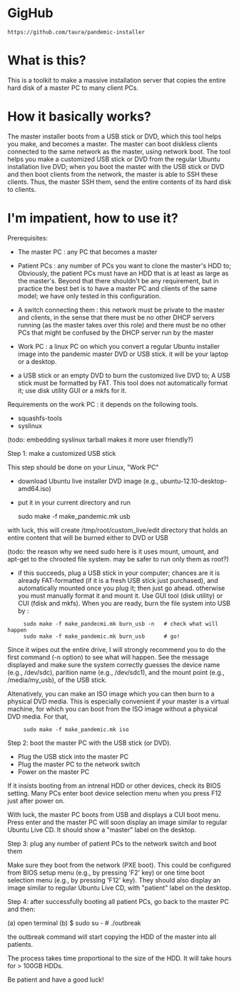 
# GigHub 

	https://github.com/taura/pandemic-installer

# What is this? 

This is a toolkit to make a massive installation server that copies
the entire hard disk of a master PC to many client PCs.

# How it basically works?

The master installer boots from a USB stick or DVD, which this tool
helps you make, and becomes a master.  The master can boot diskless
clients connected to the same network as the master, using network
boot.  The tool helps you make a customized USB stick or DVD from the
regular Ubuntu installation live DVD; when you boot the master with the
USB stick or DVD and then boot clients from the network, the master is
able to SSH these clients.  Thus, the master SSH them, send the entire
contents of its hard disk to clients.

# I'm impatient, how to use it? 

Prerequisites:

 * The master PC : any PC that becomes a master

 * Patient PCs : any number of PCs you want to clone the master's HDD
       to; Obviously, the patient PCs must have an HDD that is at
       least as large as the master's.  Beyond that there shouldn't be
       any requirement, but in practice the best bet is to have a
       master PC and clients of the same model; we have only tested in
       this configuration.

 * A switch connecting them : this network must be private to the
       master and clients, in the sense that there must be no other
       DHCP servers running (as the master takes over this role) and
       there must be no other PCs that might be confused by the DHCP
       server run by the master

 * Work PC : a linux PC on which you convert a regular Ubuntu
    installer image into the pandemic master DVD or USB stick.
    it will be your laptop or a desktop.

 * a USB stick or an empty DVD to burn the customized live DVD to; A
    USB stick must be formatted by FAT.  This tool does not
    automatically format it; use disk utility GUI or a mkfs for it.

Requirements on the work PC : it depends on the following tools. 

 * squashfs-tools
 * syslinux

(todo: embedding syslinux tarball makes it more user friendly?)

Step 1: make a customized USB stick

This step should be done on your Linux, "Work PC"

  * download Ubuntu live installer DVD image 
     (e.g., ubuntu-12.10-desktop-amd64.iso)

  * put it in your current directory and run

     sudo make -f make_pandemic.mk usb

  with luck, this will create /tmp/root/custom_live/edit 
  directory that holds an entire content that will be burned
  either to DVD or USB

   (todo: the reason why we need sudo here is it uses
    mount, umount, and apt-get to the chrooted file system.
    may be safer to run only them as root?)

  * if this succeeds, plug a USB stick in your computer; chances are
  it is already FAT-formatted (if it is a fresh USB stick just
  purchased), and automatically mounted once you plug it; then just go
  ahead. otherwise you must manually format it and mount it.  Use GUI
  tool (disk utility) or CUI (fdisk and mkfs).  When you are ready, burn the
  file system into USB by :

```
     sudo make -f make_pandecmi.mk burn_usb -n   # check what will happen
     sudo make -f make_pandemic.mk burn_usb      # go!
```

  Since it wipes out the entire drive, I will strongly recommend you
  to do the first command (-n option) to see what will happen.
  See the message displayed and make sure the system correctly
  guesses the device name (e.g., /dev/sdc), parition name (e.g.,
  /dev/sdc1), and the mount point (e.g., /media/my_usb), of the USB
  stick.  

Altenatively, you can make an ISO image which you can then burn to a
physical DVD media.  This is especially convenient if your master is a
virtual machine, for which you can boot from the ISO image without a
physical DVD media.  For that,

```
     sudo make -f make_pandemic.mk iso
```

Step 2: boot the master PC with the USB stick (or DVD).

 * Plug the USB stick into the master PC
 * Plug the master PC to the network switch 
 * Power on the master PC

If it insists booting from an intrenal HDD or other devices, check its
BIOS setting.  Many PCs enter boot device selection menu when you
press F12 just after power on.

With luck, the master PC boots from USB and displays a CUI boot menu.
Press enter and the master PC will soon display an image similar to
regular Ubuntu Live CD.  It should show a "master" label on the desktop.

Step 3: plug any number of patient PCs to the network switch and boot them

Make sure they boot from the network (PXE boot).  This could be
configured from BIOS setup menu (e.g., by pressing 'F2' key) or one
time boot selection menu (e.g., by pressing 'F12' key).  They should
also display an image similar to regular Ubuntu Live CD, with "patient"
label on the desktop.

Step 4: after successfully booting all patient PCs, go back to the 
master PC and then:

  (a) open terminal
  (b) 
     $ sudo su -
     # ./outbreak

the outbreak command will start copying the HDD of the master into all
patients.

The process takes time proportional to the size of the HDD.  It will take
hours for > 100GB HDDs.  

Be patient and have a good luck!
